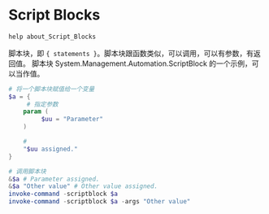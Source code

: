 # Script Blocks

```powershell
help about_Script_Blocks
```

脚本块，即 `{ statements }`。脚本块跟函数类似，可以调用，可以有参数，有返回值。
脚本块 System.Management.Automation.ScriptBlock 的一个示例，可以当作值。

```powershell
# 将一个脚本块赋值给一个变量
$a = {
     # 指定参数
    param (
         $uu = "Parameter"
    )

    #
    "$uu assigned."
}

# 调用脚本块
&$a # Parameter assigned.
&$a "Other value" # Other value assigned.
invoke-command -scriptblock $a
invoke-command -scriptblock $a -args "Other value"
```

